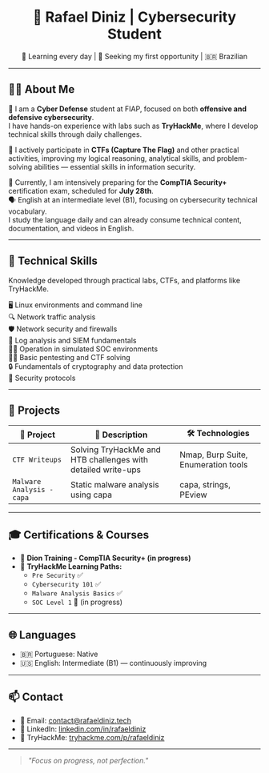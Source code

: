 <h1 align="center">🔐 Rafael Diniz | Cybersecurity Student</h1>

<p align="center">
  🧠 Learning every day | 🚀 Seeking my first opportunity | 🇧🇷 Brazilian
</p>

---

## 👨‍💻 About Me

📘 I am a **Cyber Defense** student at FIAP, focused on both **offensive and defensive cybersecurity**.  
I have hands-on experience with labs such as **TryHackMe**, where I develop technical skills through daily challenges.

🧠 I actively participate in **CTFs (Capture The Flag)** and other practical activities, improving my logical reasoning, analytical skills, and problem-solving abilities — essential skills in information security.

🎯 Currently, I am intensively preparing for the **CompTIA Security+** certification exam, scheduled for **July 28th**.  
🗣️ English at an intermediate level (B1), focusing on cybersecurity technical vocabulary.  
I study the language daily and can already consume technical content, documentation, and videos in English.

---

## 🧠 Technical Skills

Knowledge developed through practical labs, CTFs, and platforms like TryHackMe.

🖥️ Linux environments and command line  
🔍 Network traffic analysis  
🛡️ Network security and firewalls  
🧠 Log analysis and SIEM fundamentals  
👨‍💻 Operation in simulated SOC environments  
🕵️‍♂️ Basic pentesting and CTF solving  
🔒 Fundamentals of cryptography and data protection  
📘 Security protocols  

---

## 🚀 Projects

| 🔎 Project                     | 💬 Description                                              | 🛠️ Technologies                 |
|-------------------------------|-------------------------------------------------------------|-------------------------------|
| `CTF Writeups`                 | Solving TryHackMe and HTB challenges with detailed write-ups | Nmap, Burp Suite, Enumeration tools |
| `Malware Analysis - capa`      | Static malware analysis using capa                           | capa, strings, PEview          |

---

## 🎓 Certifications & Courses

- 🎯 **Dion Training - CompTIA Security+ (in progress)**  
- 🧠 **TryHackMe Learning Paths:**  
  - `Pre Security` ✅  
  - `Cybersecurity 101` ✅  
  - `Malware Analysis Basics` ✅  
  - `SOC Level 1` 🔄 (in progress)  

---

## 🌐 Languages

- 🇧🇷 Portuguese: Native  
- 🇺🇸 English: Intermediate (B1) — continuously improving  

---

## 📫 Contact

- 📧 Email: [contact@rafaeldiniz.tech](mailto:contact@rafaeldiniz.tech)  
- 💼 LinkedIn: [linkedin.com/in/rafaeldiniz](https://linkedin.com/in/rafaeldiniz)  
- 🧠 TryHackMe: [tryhackme.com/p/rafaeldiniz](https://tryhackme.com/p/rafaeldiniz)

---

> _"Focus on progress, not perfection."_
